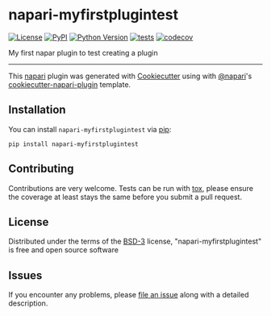 # napari-myfirstplugintest

[![License](https://img.shields.io/pypi/l/napari-myfirstplugintest.svg?color=green)](https://github.com/justinelarsen/napari-myfirstplugintest/raw/main/LICENSE)
[![PyPI](https://img.shields.io/pypi/v/napari-myfirstplugintest.svg?color=green)](https://pypi.org/project/napari-myfirstplugintest)
[![Python Version](https://img.shields.io/pypi/pyversions/napari-myfirstplugintest.svg?color=green)](https://python.org)
[![tests](https://github.com/justinelarsen/napari-myfirstplugintest/workflows/tests/badge.svg)](https://github.com/justinelarsen/napari-myfirstplugintest/actions)
[![codecov](https://codecov.io/gh/justinelarsen/napari-myfirstplugintest/branch/main/graph/badge.svg)](https://codecov.io/gh/justinelarsen/napari-myfirstplugintest)

My first napar plugin to test creating a plugin

----------------------------------

This [napari] plugin was generated with [Cookiecutter] using with [@napari]'s [cookiecutter-napari-plugin] template.

<!--
Don't miss the full getting started guide to set up your new package:
https://github.com/napari/cookiecutter-napari-plugin#getting-started

and review the napari docs for plugin developers:
https://napari.org/docs/plugins/index.html
-->

## Installation

You can install `napari-myfirstplugintest` via [pip]:

    pip install napari-myfirstplugintest

## Contributing

Contributions are very welcome. Tests can be run with [tox], please ensure
the coverage at least stays the same before you submit a pull request.

## License

Distributed under the terms of the [BSD-3] license,
"napari-myfirstplugintest" is free and open source software

## Issues

If you encounter any problems, please [file an issue] along with a detailed description.

[napari]: https://github.com/napari/napari
[Cookiecutter]: https://github.com/audreyr/cookiecutter
[@napari]: https://github.com/napari
[MIT]: http://opensource.org/licenses/MIT
[BSD-3]: http://opensource.org/licenses/BSD-3-Clause
[GNU GPL v3.0]: http://www.gnu.org/licenses/gpl-3.0.txt
[GNU LGPL v3.0]: http://www.gnu.org/licenses/lgpl-3.0.txt
[Apache Software License 2.0]: http://www.apache.org/licenses/LICENSE-2.0
[Mozilla Public License 2.0]: https://www.mozilla.org/media/MPL/2.0/index.txt
[cookiecutter-napari-plugin]: https://github.com/napari/cookiecutter-napari-plugin
[file an issue]: https://github.com/justinelarsen/napari-myfirstplugintest/issues
[napari]: https://github.com/napari/napari
[tox]: https://tox.readthedocs.io/en/latest/
[pip]: https://pypi.org/project/pip/
[PyPI]: https://pypi.org/
